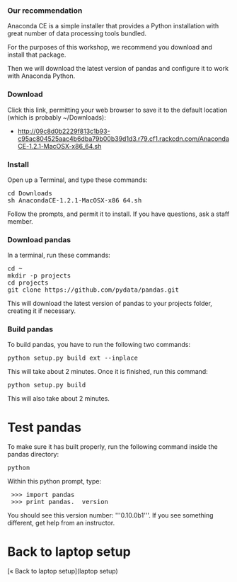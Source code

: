 ### Our recommendation

Anaconda CE is a simple installer that provides a Python installation with great number of data processing tools bundled.

For the purposes of this workshop, we recommend you download and install that package.

Then we will download the latest version of pandas and configure it to work with Anaconda Python.

### Download

Click this link, permitting your web browser to save it to the default location (which is probably ~/Downloads):

* http://09c8d0b2229f813c1b93-c95ac804525aac4b6dba79b00b39d1d3.r79.cf1.rackcdn.com/AnacondaCE-1.2.1-MacOSX-x86_64.sh

### Install

Open up a Terminal, and type these commands:

<pre>
cd Downloads
sh AnacondaCE-1.2.1-MacOSX-x86_64.sh
</pre>

Follow the prompts, and permit it to install. If you have questions, ask a staff member.

### Download pandas

In a terminal, run these commands:

<pre>
cd ~
mkdir -p projects
cd projects
git clone https://github.com/pydata/pandas.git
</pre>

This will download the latest version of pandas to your projects folder, creating it if necessary.

### Build pandas

To build pandas, you have to run the following two commands:

<pre>python setup.py build_ext --inplace</pre>

This will take about 2 minutes. Once it is finished, run this command:

<pre>python setup.py build</pre>

This will also take about 2 minutes.

# Test pandas

To make sure it has built properly, run the following command inside the pandas directory:

<pre>python</pre>

Within this python prompt, type:

<pre>
 >>> import pandas
 >>> print pandas.__version__
</pre>

You should see this version number: '''0.10.0b1'''. If you see something different, get help from an instructor.

# Back to laptop setup

[&laquo; Back to laptop setup](laptop setup)